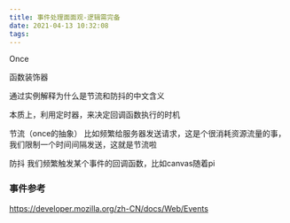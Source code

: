 ```yaml
---
title: 事件处理面面观-逻辑需完备
date: 2021-04-13 10:32:08
tags:
---
```

Once

函数装饰器

通过实例解释为什么是节流和防抖的中文含义

本质上，利用定时器，来决定回调函数执行的时机



节流（once的抽象）
比如频繁给服务器发送请求，这是个很消耗资源流量的事，我们限制一个时间间隔发送，这就是节流啦

防抖
我们频繁触发某个事件的回调函数，比如canvas随着pi




### 事件参考
https://developer.mozilla.org/zh-CN/docs/Web/Events